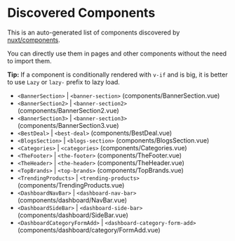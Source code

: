 # Discovered Components

This is an auto-generated list of components discovered by [nuxt/components](https://github.com/nuxt/components).

You can directly use them in pages and other components without the need to import them.

**Tip:** If a component is conditionally rendered with `v-if` and is big, it is better to use `Lazy` or `lazy-` prefix to lazy load.

- `<BannerSection>` | `<banner-section>` (components/BannerSection.vue)
- `<BannerSection2>` | `<banner-section2>` (components/BannerSection2.vue)
- `<BannerSection3>` | `<banner-section3>` (components/BannerSection3.vue)
- `<BestDeal>` | `<best-deal>` (components/BestDeal.vue)
- `<BlogsSection>` | `<blogs-section>` (components/BlogsSection.vue)
- `<Categories>` | `<categories>` (components/Categories.vue)
- `<TheFooter>` | `<the-footer>` (components/TheFooter.vue)
- `<TheHeader>` | `<the-header>` (components/TheHeader.vue)
- `<TopBrands>` | `<top-brands>` (components/TopBrands.vue)
- `<TrendingProducts>` | `<trending-products>` (components/TrendingProducts.vue)
- `<DashboardNavBar>` | `<dashboard-nav-bar>` (components/dashboard/NavBar.vue)
- `<DashboardSideBar>` | `<dashboard-side-bar>` (components/dashboard/SideBar.vue)
- `<DashboardCategoryFormAdd>` | `<dashboard-category-form-add>` (components/dashboard/category/FormAdd.vue)
